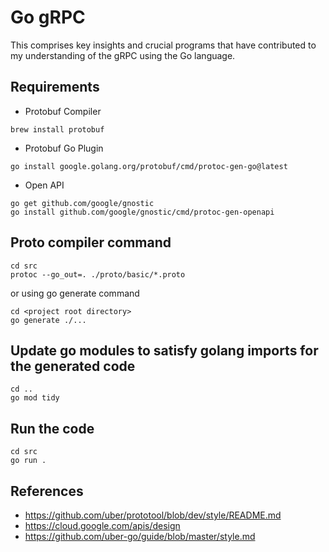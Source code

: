 # Go gRPC
This comprises key insights and crucial programs that have contributed to my understanding of the gRPC using the 
Go language.

## Requirements

- Protobuf Compiler
```shell
brew install protobuf
```

- Protobuf Go Plugin
```shell
go install google.golang.org/protobuf/cmd/protoc-gen-go@latest
```

- Open API
```shell
go get github.com/google/gnostic
go install github.com/google/gnostic/cmd/protoc-gen-openapi
```


## Proto compiler command
```shell
cd src
protoc --go_out=. ./proto/basic/*.proto
```

or using go generate command
```shell
cd <project root directory>
go generate ./...
```

## Update go modules to satisfy golang imports for the generated code
```shell
cd ..
go mod tidy
```

## Run the code
```shell
cd src
go run .
```


## References
- https://github.com/uber/prototool/blob/dev/style/README.md
- https://cloud.google.com/apis/design
- https://github.com/uber-go/guide/blob/master/style.md